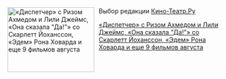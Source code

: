 <!--2025-08-01 15:30:12-->
<div class="yb">
  <div class="rss kino_teatr"><a href="https://www.kino-teatr.ru/blog/y2025/8-1/2115/" title="«Диспетчер» с Ризом Ахмедом и Лили Джеймс, «Она сказала &quot;Да&#33;&quot;» со Скарлетт Йоханссон, «Эдем» Рона Ховарда и еще 9 фильмов августа"><img src="https://www.kino-teatr.ru/blog/5/1/2115/poster.jpg" width="196" height="147" align="left" hspace="5" style="margin: 0px 10px 0px 5px" alt="«Диспетчер» с Ризом Ахмедом и Лили Джеймс, «Она сказала &quot;Да&#33;&quot;» со Скарлетт Йоханссон, «Эдем» Рона Ховарда и еще 9 фильмов августа"/></a>Выбор редакции <a href=https://www.kino-teatr.ru/ target=_blank>Кино-Театр.Ру</a> <p class="titl"><a href="https://www.kino-teatr.ru/blog/y2025/8-1/2115/">«Диспетчер» с Ризом Ахмедом и Лили Джеймс, «Она сказала "Да!"» со Скарлетт Йоханссон, «Эдем» Рона Ховарда и еще 9 фильмов августа</a></p></div>
</div>
